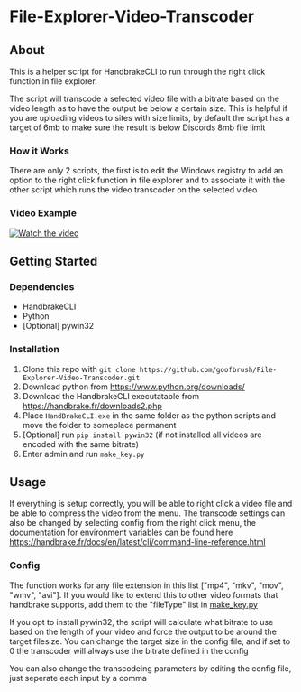 # File-Explorer-Video-Transcoder

## About
This is a helper script for HandbrakeCLI to run through the right click function in file explorer.

The script will transcode a selected video file with a bitrate based on the video length as to have the output be below a certain size. This is helpful if you are uploading videos to sites with size limits, by default the script has a target of 6mb to make sure the result is below Discords 8mb file limit

### How it Works
There are only 2 scripts, the first is to edit the Windows registry to add an option to the right click function in file explorer and to associate it with the other script which runs the video transcoder on the selected video

### Video Example
[![Watch the video](https://i3.ytimg.com/vi/tzGFW7Pg0b4/maxresdefault.jpg)](https://youtu.be/tzGFW7Pg0b4)

## Getting Started
### Dependencies
- HandbrakeCLI 
- Python
- [Optional] pywin32

### Installation
1. Clone this repo with `git clone https://github.com/goofbrush/File-Explorer-Video-Transcoder.git`
2. Download python from https://www.python.org/downloads/
3. Download the HandbrakeCLI executatable from https://handbrake.fr/downloads2.php
4. Place `HandBrakeCLI.exe` in the same folder as the python scripts and move the folder to someplace permanent
5. [Optional] run `pip install pywin32` (if not installed all videos are encoded with the same bitrate)
6. Enter admin and run `make_key.py`

## Usage
If everything is setup correctly, you will be able to right click a video file and be able to compress the video from the menu. The transcode settings can also be changed by selecting config from the right click menu, the documentation for environment variables can be found here https://handbrake.fr/docs/en/latest/cli/command-line-reference.html

### Config
The function works for any file extension in this list ["mp4", "mkv", "mov", "wmv", "avi"]. If you would like to extend this to other video formats that handbrake supports, add them to the "fileType" list in  [make_key.py](make_key.py)

If you opt to install pywin32, the script will calculate what bitrate to use based on the length of your video and force the output to be around the target filesize. You can change the target size in the config file, and if set to 0 the transcoder will always use the bitrate defined in the config

You can also change the transcodeing parameters by editing the config file, just seperate each input by a comma
